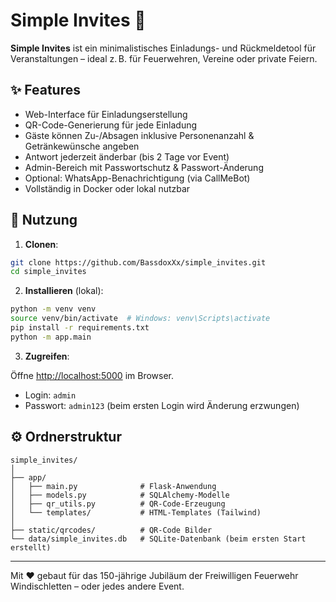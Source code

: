 # Simple Invites 🧾

**Simple Invites** ist ein minimalistisches Einladungs- und Rückmeldetool für Veranstaltungen – ideal z. B. für Feuerwehren, Vereine oder private Feiern.

## ✨ Features

- Web-Interface für Einladungserstellung
- QR-Code-Generierung für jede Einladung
- Gäste können Zu-/Absagen inklusive Personenanzahl & Getränkewünsche angeben
- Antwort jederzeit änderbar (bis 2 Tage vor Event)
- Admin-Bereich mit Passwortschutz & Passwort-Änderung
- Optional: WhatsApp-Benachrichtigung (via CallMeBot)
- Vollständig in Docker oder lokal nutzbar

## 🚀 Nutzung

1. **Clonen**:

```bash
git clone https://github.com/BassdoxXx/simple_invites.git
cd simple_invites
```

2. **Installieren** (lokal):

```bash
python -m venv venv
source venv/bin/activate  # Windows: venv\Scripts\activate
pip install -r requirements.txt
python -m app.main
```

3. **Zugreifen**:

Öffne [http://localhost:5000](http://localhost:5000) im Browser.

- Login: `admin`
- Passwort: `admin123` (beim ersten Login wird Änderung erzwungen)

## ⚙️ Ordnerstruktur

```
simple_invites/
│
├── app/
│   ├── main.py              # Flask-Anwendung
│   ├── models.py            # SQLAlchemy-Modelle
│   ├── qr_utils.py          # QR-Code-Erzeugung
│   └── templates/           # HTML-Templates (Tailwind)
│
├── static/qrcodes/          # QR-Code Bilder
└── data/simple_invites.db   # SQLite-Datenbank (beim ersten Start erstellt)
```

---

Mit ❤️ gebaut für das 150-jährige Jubiläum der Freiwilligen Feuerwehr Windischletten – oder jedes andere Event.
